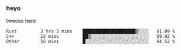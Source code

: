 ### heyo
tweoss here

<!--START_SECTION:waka-->

```text
Rust         3 hrs 3 mins    ████████████████████▒░░░░   81.09 %
C++          22 mins         ██▒░░░░░░░░░░░░░░░░░░░░░░   09.92 %
Other        10 mins         █░░░░░░░░░░░░░░░░░░░░░░░░   04.52 %
```

<!--END_SECTION:waka-->

<!--
**Tweoss/tweoss** is a ✨ _special_ ✨ repository because its `README.md` (this file) appears on your GitHub profile.

Here are some ideas to get you started:

- 🔭 I’m currently working on ...
- 🌱 I’m currently learning ...
- 👯 I’m looking to collaborate on ...
- 🤔 I’m looking for help with ...
- 💬 Ask me about ...
- 📫 How to reach me: ...
- 😄 Pronouns: ...
- ⚡ Fun fact: ...
-->
